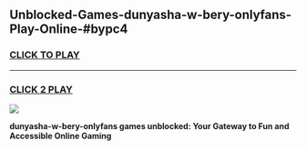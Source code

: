 
## Unblocked-Games-dunyasha-w-bery-onlyfans-Play-Online-#bypc4
<h3>
<a href="https://premium.freeplayer.one?title=dunyasha-w-bery-onlyfans&ref=27F">CLICK TO PLAY</a></h3>
<hr>

<h3>
<a href="https://premium.freeplayer.one?title=dunyasha-w-bery-onlyfans&ref=27F">CLICK 2 PLAY</a>
  
</h3>

<a href="https://premium.freeplayer.one?title=dunyasha-w-bery-onlyfans&ref=27F"><img src="https://clearcache.store/games.png"></a>


**dunyasha-w-bery-onlyfans games unblocked: Your Gateway to Fun and Accessible Online Gaming**
